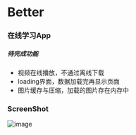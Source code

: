 # Better
### 在线学习App
##### 待完成功能
* 视频在线播放，不通过离线下载</br>
* loading界面，数据加载完再显示页面</br>
* 图片缓存与压缩，加载的图片存在内存中</br>

### ScreenShot

 ![image](https://github.com/someonexiaole/Better/blob/master/screenshot/screenshot.gif)
